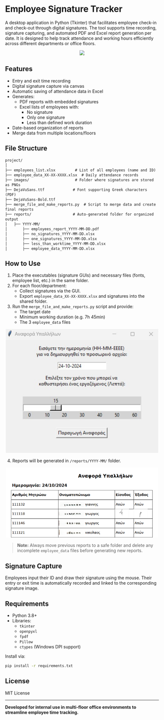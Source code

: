 # Employee Signature Tracker

A desktop application in Python (Tkinter) that facilitates employee check-in and check-out through digital signatures. The tool supports time recording, signature capturing, and automated PDF and Excel report generation per date. It is designed to help track attendance and working hours efficiently across different departments or office floors.

<p align="center">
  <img src="assets/singnature.gif" width="500"/>
</p>

##  Features

- Entry and exit time recording
- Digital signature capture via canvas
- Automatic saving of attendance data in Excel
- Generates:
  - PDF reports with embedded signatures
  - Excel lists of employees with:
    - No signature
    - Only one signature
    - Less than defined work duration
- Date-based organization of reports
- Merge data from multiple locations/floors

##  File Structure

```
project/
│
├── employees_list.xlsx         # List of all employees (name and ID)
├── employee_data_XX-XX-XXXX.xlsx  # Daily attendance records
├── images/                     # Folder where signatures are stored as PNGs
├── DejaVuSans.ttf             # Font supporting Greek characters (PDF)
├── DejaVuSans-Bold.ttf
├── merge_file_and_make_reports.py  # Script to merge data and create final reports
├── reports/                   # Auto-generated folder for organized output
│   ├── YYYY-MM/
│       ├── employees_report_YYYY-MM-DD.pdf
│       ├── no_signatures_YYYY-MM-DD.xlsx
│       ├── one_signatures_YYYY-MM-DD.xlsx
│       ├── less_than_worktime_YYYY-MM-DD.xlsx
│       ├── employee_data_YYYY-MM-DD.xlsx
```

##  How to Use

1. Place the executables (signature GUIs) and necessary files (fonts, employee list, etc.) in the same folder.
2. For each floor/department:
   - Collect signatures via the GUI.
   - Export `employee_data_XX-XX-XXXX.xlsx` and signatures into the shared folder.
3. Run the `merge_file_and_make_reports.py` script and provide:
   - The target date
   - Minimum working duration (e.g. 7h 45min)
   - The 3 `employee_data` files
   
<p align="center">
<img src="assets/report_gui.png" width="500"/>
</p>

4. Reports will be generated in `/reports/YYYY-MM/` folder.

<p align="center">
  <img src="assets/report.png" width="500"/>
</p>

> **Note:** Always move previous reports to a safe folder and delete any incomplete `employee_data` files before generating new reports.

##  Signature Capture

Employees input their ID and draw their signature using the mouse. Their entry or exit time is automatically recorded and linked to the corresponding signature image.

##  Requirements

- Python 3.8+
- Libraries:
  - `tkinter`
  - `openpyxl`
  - `fpdf`
  - `Pillow`
  - `ctypes` (Windows DPI support)

Install via:

```bash
pip install -r requirements.txt
```

##  License

MIT License

---

**Developed for internal use in multi-floor office environments to streamline employee time tracking.**

